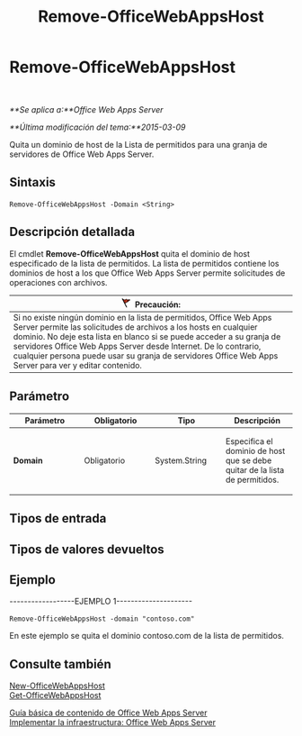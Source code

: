 ﻿---
title: Remove-OfficeWebAppsHost
TOCTitle: Remove-OfficeWebAppsHost
ms:assetid: d0f7b5c2-da0f-421a-8478-c39b247c3ac5
ms:mtpsurl: https://technet.microsoft.com/es-es/library/JJ219453(v=office.15)
ms:contentKeyID: 48793544
ms.date: 12/18/2017
mtps_version: v=office.15
ms.translationtype: HT
---

# Remove-OfficeWebAppsHost

 

_**Se aplica a:**Office Web Apps Server_

_**Última modificación del tema:**2015-03-09_

Quita un dominio de host de la Lista de permitidos para una granja de servidores de Office Web Apps Server.

## Sintaxis

    Remove-OfficeWebAppsHost -Domain <String>

## Descripción detallada

El cmdlet **Remove-OfficeWebAppsHost** quita el dominio de host especificado de la lista de permitidos. La lista de permitidos contiene los dominios de host a los que Office Web Apps Server permite solicitudes de operaciones con archivos.

<table>
<thead>
<tr class="header">
<th><img src="images/JJ219453.Caution(Office.15).gif" title="Precaución" alt="Precaución" /><strong>Precaución:</strong></th>
</tr>
</thead>
<tbody>
<tr class="odd">
<td>Si no existe ningún dominio en la lista de permitidos, Office Web Apps Server permite las solicitudes de archivos a los hosts en cualquier dominio. No deje esta lista en blanco si se puede acceder a su granja de servidores Office Web Apps Server desde Internet. De lo contrario, cualquier persona puede usar su granja de servidores Office Web Apps Server para ver y editar contenido.</td>
</tr>
</tbody>
</table>


## Parámetro


<table>
<colgroup>
<col style="width: 25%" />
<col style="width: 25%" />
<col style="width: 25%" />
<col style="width: 25%" />
</colgroup>
<thead>
<tr class="header">
<th>Parámetro</th>
<th>Obligatorio</th>
<th>Tipo</th>
<th>Descripción</th>
</tr>
</thead>
<tbody>
<tr class="odd">
<td><p><strong>Domain</strong></p></td>
<td><p>Obligatorio</p></td>
<td><p>System.String</p></td>
<td><p>Especifica el dominio de host que se debe quitar de la lista de permitidos.</p></td>
</tr>
</tbody>
</table>


## Tipos de entrada

## Tipos de valores devueltos

## Ejemplo

\------------------EJEMPLO 1---------------------

    Remove-OfficeWebAppsHost -domain "contoso.com"

En este ejemplo se quita el dominio contoso.com de la lista de permitidos.

## Consulte también


[New-OfficeWebAppsHost](new-officewebappshost.md)  
[Get-OfficeWebAppsHost](get-officewebappshost.md)  


[Guía básica de contenido de Office Web Apps Server](content-roadmap-for-office-web-apps-server.md)  
[Implementar la infraestructura: Office Web Apps Server](deploy-the-infrastructure-office-web-apps-server.md)  
  

[](deploy-the-infrastructure-office-web-apps-server.md)

